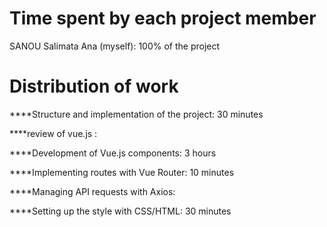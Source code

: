 
# Time spent by each project member

SANOU Salimata Ana (myself): 100% of the project

# Distribution of work

****Structure and implementation of the project: 30 minutes

****review of vue.js : 

****Development of Vue.js components: 3 hours

****Implementing routes with Vue Router:  10 minutes

****Managing API requests with Axios: 

****Setting up the style with CSS/HTML: 30 minutes